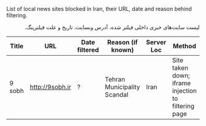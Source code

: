 List of local news sites blocked in Iran, their URL, date and reason behind filtering.
<p dir="rtl" align="right">لیست سایت‌های خبری داخلی فیلتر شده، آدرس وبسایت، تاریخ و علت فیلترینگ.</p>


Title | URL | Date filtered | Reason (if known) | Server Loc | Method |
------|-----|---------------|-------------------|---------------------|--------|
9 sobh | http://9sobh.ir | ? | Tehran Municipality Scandal | Iran | Site taken down; iframe injection to filtering page


